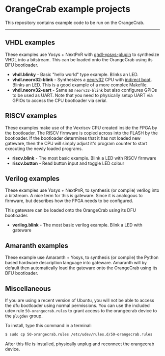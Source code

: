 # OrangeCrab example projects
This repository contains example code to be run on the OrangeCrab.

---

## VHDL examples

These examples use Yosys + NextPnR with [ghdl-yosys-plugin](https://github.com/ghdl/ghdl-yosys-plugin) to synthesize VHDL into a bitstream. This can be loaded onto the OrangeCrab using its DFU bootloader.

* __vhdl.blinky__ - Basic "hello world" type example. Blinks an LED.
* __vhdl.neorv32-blink__ - Synthesizes a [neorv32](https://github.com/stnolting/neorv32) CPU with [indirect boot](https://stnolting.github.io/neorv32/#_indirect_boot). Blinks an LED. This is a good example of a more complex Makefile.
* __vhdl.neorv32-uart__ - Same as `neorv32-blink` but also configures GPIOs to be used as UART. Note that you need to physically setup UART via GPIOs to access the CPU bootloader via serial.

## RISCV examples
These examples make use of the Vexriscv CPU created inside the FPGA by the bootloader. The RISCV firmware is copied across into the FLASH by the bootloader. If the bootloader determines that it has not loaded new gateware, then the CPU will simply adjust it's program counter to start executing the newly loaded programs.

* __riscv.blink__ - The most basic example. Blink a LED with RISCV firmware
* __riscv.button__ - Read button input and toggle LED colour 

## Verilog examples
These examples use Yosys + NextPnR, to synthesis (or compile) verilog into a bitstream. A nice term for this is gateware. Since it is analogous to firmware, but describes how the FPGA needs to be configured. 

This gateware can be loaded onto the OrangeCrab using its DFU bootloader.

* __verilog.blink__ - The most basic verilog example. Blink a LED with gateware

## Amaranth examples
These example use Amaranth + Yosys, to synthesis (or compile) the Python based hardware description language into gateware. 
Amaranth will by default then automatically load the gateware onto the OrangeCrab using its DFU bootloader.

## Miscellaneous
If you are using a recent version of Ubuntu, you will not be able to access the dfu bootloader using normal permissions.
You can use the included udev rule `50-orangecrab.rules` to grant access to the orangecrab device to the `plugdev` group.

To install, type this command in a terminal:

```bash
$ sudo cp 50-orangecrab.rules /etc/udev/rules.d/50-orangecrab.rules
```

After this file is installed, physically unplug and reconnect the orangecrab device.
